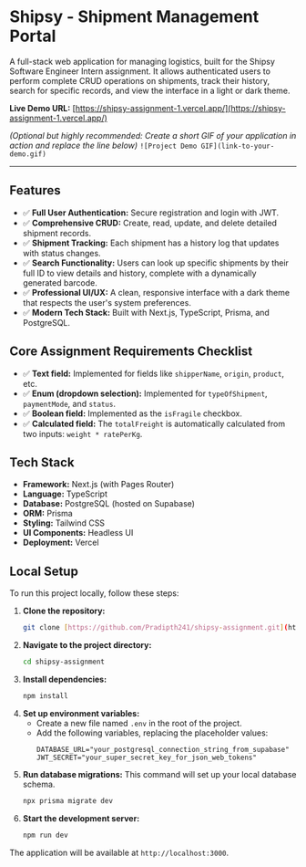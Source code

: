 # Shipsy - Shipment Management Portal

A full-stack web application for managing logistics, built for the Shipsy Software Engineer Intern assignment. It allows authenticated users to perform complete CRUD operations on shipments, track their history, search for specific records, and view the interface in a light or dark theme.

**Live Demo URL:** [https://shipsy-assignment-1.vercel.app/](https://shipsy-assignment-1.vercel.app/)

*(Optional but highly recommended: Create a short GIF of your application in action and replace the line below)*
`![Project Demo GIF](link-to-your-demo.gif)`

---

## Features

- ✅ **Full User Authentication:** Secure registration and login with JWT.
- ✅ **Comprehensive CRUD:** Create, read, update, and delete detailed shipment records.
- ✅ **Shipment Tracking:** Each shipment has a history log that updates with status changes.
- ✅ **Search Functionality:** Users can look up specific shipments by their full ID to view details and history, complete with a dynamically generated barcode.
- ✅ **Professional UI/UX:** A clean, responsive interface with a dark theme that respects the user's system preferences.
- ✅ **Modern Tech Stack:** Built with Next.js, TypeScript, Prisma, and PostgreSQL.

## Core Assignment Requirements Checklist

- ✅ **Text field:** Implemented for fields like `shipperName`, `origin`, `product`, etc.
- ✅ **Enum (dropdown selection):** Implemented for `typeOfShipment`, `paymentMode`, and `status`.
- ✅ **Boolean field:** Implemented as the `isFragile` checkbox.
- ✅ **Calculated field:** The `totalFreight` is automatically calculated from two inputs: `weight * ratePerKg`.

## Tech Stack

- **Framework:** Next.js (with Pages Router)
- **Language:** TypeScript
- **Database:** PostgreSQL (hosted on Supabase)
- **ORM:** Prisma
- **Styling:** Tailwind CSS
- **UI Components:** Headless UI
- **Deployment:** Vercel

## Local Setup

To run this project locally, follow these steps:

1.  **Clone the repository:**
    ```bash
    git clone [https://github.com/Pradipth241/shipsy-assignment.git](https://github.com/Pradipth241/shipsy-assignment.git)
    ```
2.  **Navigate to the project directory:**
    ```bash
    cd shipsy-assignment
    ```
3.  **Install dependencies:**
    ```bash
    npm install
    ```
4.  **Set up environment variables:**
    * Create a new file named `.env` in the root of the project.
    * Add the following variables, replacing the placeholder values:
        ```env
        DATABASE_URL="your_postgresql_connection_string_from_supabase"
        JWT_SECRET="your_super_secret_key_for_json_web_tokens"
        ```
5.  **Run database migrations:**
    This command will set up your local database schema.
    ```bash
    npx prisma migrate dev
    ```
6.  **Start the development server:**
    ```bash
    npm run dev
    ```

The application will be available at `http://localhost:3000`.
